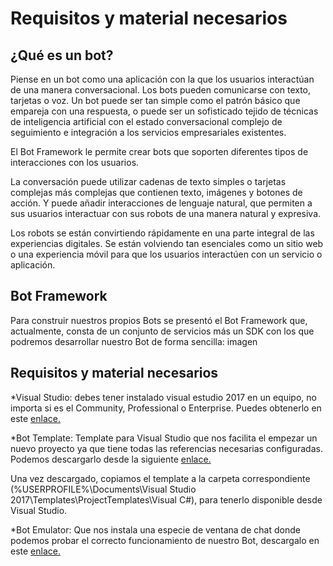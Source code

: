 # Requisitos y material necesarios


## ¿Qué es un bot?

Piense en un bot como una aplicación con la que los usuarios interactúan de una manera conversacional. Los bots pueden comunicarse con texto, tarjetas o voz. Un bot puede ser tan simple como el patrón básico que empareja con una respuesta, o puede ser un sofisticado tejido de técnicas de inteligencia artificial con el estado conversacional complejo de seguimiento e integración a los servicios empresariales existentes.

El Bot Framework le permite crear bots que soporten diferentes tipos de interacciones con los usuarios.

La conversación puede utilizar cadenas de texto simples o tarjetas complejas más complejas que contienen texto, imágenes y botones de acción. Y puede añadir interacciones de lenguaje natural, que permiten a sus usuarios interactuar con sus robots de una manera natural y expresiva.

Los robots se están convirtiendo rápidamente en una parte integral de las experiencias digitales. Se están volviendo tan esenciales como un sitio web o una experiencia móvil para que los usuarios interactúen con un servicio o aplicación.

## Bot Framework 

Para construir nuestros propios Bots se presentó el Bot Framework que, actualmente, consta de un conjunto de servicios más un SDK con los que podremos desarrollar nuestro Bot de forma sencilla:
 imagen

## Requisitos y material necesarios

*Visual Studio: debes tener instalado visual estudio 2017 en un equipo, no importa si es el Community, Professional o Enterprise. Puedes obtenerlo en este [enlace.](https://www.visualstudio.com/es/downloads/?rr=https%3A%2F%2Fwww.google.com.mx%2F) 

*Bot Template: Template para Visual Studio que nos facilita el empezar un nuevo proyecto ya que tiene todas las referencias necesarias configuradas. Podemos descargarlo desde la siguiente [enlace.](http://aka.ms/bf-bc-vstemplate)

Una vez descargado, copiamos el template a la carpeta correspondiente (%USERPROFILE%\Documents\Visual Studio 2017\Templates\ProjectTemplates\Visual C#), para tenerlo disponible desde Visual Studio.

*Bot Emulator: Que nos instala una especie de ventana de chat donde podemos probar el correcto funcionamiento de nuestro Bot, descargalo en este [enlace.](https://github.com/Microsoft/BotFramework-Emulator/releases/download/v3.5.31/botframework-emulator-Setup-3.5.31.exe)
